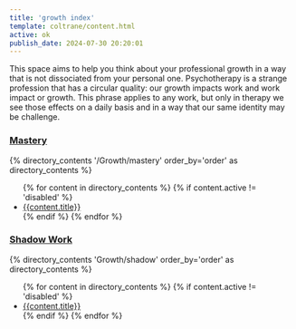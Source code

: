 ```yaml
---
title: 'growth index'
template: coltrane/content.html
active: ok
publish_date: 2024-07-30 20:20:01
---
```

This space aims to help you think about your professional growth in a way that is not dissociated from your personal one. Psychotherapy is a strange profession that has a circular quality: our growth impacts work and work impact or growth. This phrase applies to any work, but only in therapy we see those effects on a daily basis and in a way that our same identity may be challenge. 

<h3><a href="/Growth/mastery/">Mastery</a></h3>
{% directory_contents '/Growth/mastery' order_by='order' as directory_contents %}
<ul class="list-group">
{% for content in  directory_contents %}
    {% if content.active != 'disabled' %}
    <li class="list-group-item list-group-item-primary"><a href="/{{content.slug}}/"
    >{{content.title}}
    </a></li>
    {% endif %}
    {% endfor %}
</ul>

<h3><a href="/Growth/shadow/">Shadow Work</a></h3>
{% directory_contents 'Growth/shadow' order_by='order' as directory_contents %}
<ul class="list-group">
{% for content in  directory_contents %}
    {% if content.active != 'disabled' %}
    <li class="list-group-item list-group-item-primary"><a href="/{{content.slug}}/"
    >{{content.title}}
    </a></li>
    {% endif %}
    {% endfor %}
</ul>